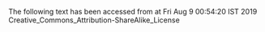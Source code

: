 The following text has been accessed from at Fri Aug 9 00:54:20 IST 2019
Creative_Commons_Attribution-ShareAlike_License
